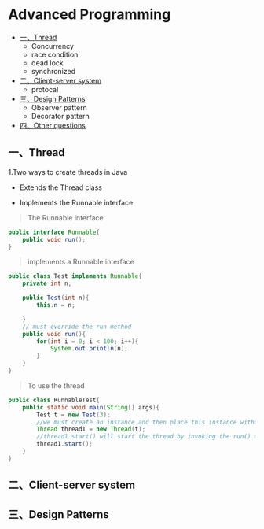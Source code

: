 # Advanced Programming

* [一、Thread](https://github.com/kaikanwu/Exam-Revision/blob/master/AdvancedPro.md#一thread)
  * Concurrency
  * race condition
  * dead lock
  * synchronized
* [二、Client-server system](https://github.com/kaikanwu/Exam-Revision/blob/master/AdvancedPro.md#二client-serversystem)
  * protocal
* [三、Design Patterns](https://github.com/kaikanwu/Exam-Revision/blob/master/AdvancedPro.md#三designpatterns)
  * Observer pattern
  * Decorator pattern
* [四、Other questions](https://github.com/kaikanwu/Exam-Revision/blob/master/AdvancedPro.md#四otherquestions)

## 一、Thread

1.Two ways to create threads in Java

* Extends the Thread class

* Implements the Runnable interface

> The Runnable interface

```java
public interface Runnable{
    public void run();
}

```

> implements a Runnable interface

```Java
public class Test implements Runnable{
    private int n;

    public Test(int n){
        this.n = n;

    }
    // must override the run method
    public void run(){
        for(int i = 0; i < 100; i++){
            System.out.println(n);
        }
    }
}
```

> To use the thread

```Java
public class RunnableTest{
    public static void main(String[] args){
        Test t = new Test(3);
        //we must create an instance and then place this instance within an instance of the Thread object
        Thread thread1 = new Thread(t);
        //thread1.start() will start the thread by invoking the run() method of Test
        thread1.start();
    }
}

```




## 二、Client-server system

## 三、Design Patterns

